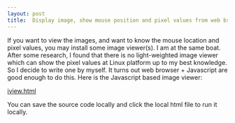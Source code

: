 ```yaml
---
layout: post
title:  Display image, show mouse position and pixel values from web browser
---
```


If you want to view the images, and want to know the mouse location and pixel values, you may install some image viewer(s). I am at the same boat. After some research, I found that there is no light-weighted image viewer which can show the pixel values at Linux platform up to my best knowledge. So I decide to write one by myself. It turns out web browser + Javascript are good enough to do this. Here is the Javascript based image viewer:

[iview.html](/images/iview.html)

You can save the source code locally and click the local html file to run it locally.


